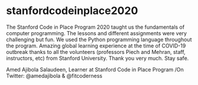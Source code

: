 # stanfordcodeinplace2020

The Stanford Code in Place Program 2020 taught us the fundamentals of computer programming. The lessons and different assignments were very challenging but fun. We used the Python programming language throughout the program. Amazing global learning experience at the time of COVID-19 outbreak thanks to all the volunteers (professors Piech and Mehran, staff, instructors, etc) from Stanford University. Thank you very much. Stay safe.

Amed Ajibola Salaudeen,
Learner at Stanford Code in Place Program
 /On Twitter: @amedajibola & @fitcoderness


